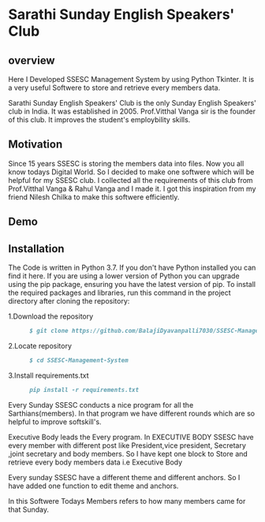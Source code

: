 # Sarathi Sunday English Speakers' Club

## overview

Here I Developed SSESC Management System by using Python Tkinter.
It is a very useful Softwere to store and retrieve every members data.

Sarathi Sunday English Speakers' Club is the only Sunday English Speakers' club in India.
It was established in 2005. Prof.Vitthal Vanga sir is the founder of this club.
It improves the student's employbility skills.


## Motivation

Since 15 years SSESC is storing the members data into files. Now you all know todays Digital World.
So I decided to make one softwere which will be helpful for my SSESC club.
I collected all the requirements of this club from Prof.Vitthal Vanga & Rahul Vanga and I made it.
I got this inspiration from my friend Nilesh Chilka to make this softwere efficiently.


## Demo


## Installation

The Code is written in Python 3.7. If you don't have Python installed you can find it here. If you are using a lower version of Python you can upgrade using the pip package, ensuring you have the latest version of pip. To install the required packages and libraries, run this command in the project directory after cloning the repository:


1.Download the repository

``` markdown
      $ git clone https://github.com/BalajiDyavanpalli7030/SSESC-Management-System
```

2.Locate repository

``` markdown 
      $ cd SSESC-Management-System
```

3.Install requirements.txt
``` markdown
      pip install -r requirements.txt
```
Every Sunday SSESC conducts a nice program for all the Sarthians(members).
In that program we have different rounds which are so helpful to improve softskill's.

Executive Body leads the Every program.
In EXECUTIVE BODY SSESC have every member with different post like President,vice president,
Secretary ,joint secretary and body members.
So I have kept one block to Store and retrieve every body members data i.e Executive Body

Every sunday SSESC have a different theme and different anchors.
So I have added one function to edit theme and anchors.

In this Softwere Todays Members refers to how many members came for that Sunday.


